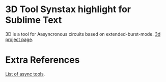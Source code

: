 
# 3D Tool Synstax highlight for Sublime Text

3D is a tool for Aasyncronous circuits based on extended-burst-mode. [3d project page](http://apt.cs.manchester.ac.uk/ftp/pub/apt/www/async/tools/3d.html).


# Extra References
[List of async tools](http://web.engr.oregonstate.edu/~sllu/async/tools.html).


